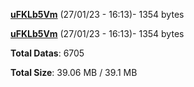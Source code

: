 [**uFKLb5Vm**](/data/uFKLb5Vm.txt) (27/01/23 - 16:13)- 1354 bytes

[**uFKLb5Vm**](/data/uFKLb5Vm.txt) (27/01/23 - 16:13)- 1354 bytes

**Total Datas**: 6705

**Total Size**: 39.06 MB / 39.1 MB